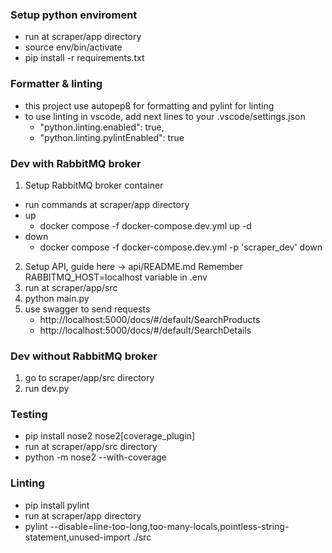 ### Setup python enviroment

- run at scraper/app directory
- source env/bin/activate
- pip install -r requirements.txt

### Formatter & linting

- this project use autopep8 for formatting and pylint for linting
- to use linting in vscode, add next lines to your .vscode/settings.json
  - "python.linting.enabled": true,
  - "python.linting.pylintEnabled": true

### Dev with RabbitMQ broker

1. Setup RabbitMQ broker container

- run commands at scraper/app directory
- up
  - docker compose -f docker-compose.dev.yml up -d
- down
  - docker compose -f docker-compose.dev.yml -p 'scraper_dev' down

2. Setup API, guide here -> api/README.md
   Remember RABBITMQ_HOST=localhost variable in .env
3. run at scraper/app/src
4. python main.py
5. use swagger to send requests
   - http://localhost:5000/docs/#/default/SearchProducts
   - http://localhost:5000/docs/#/default/SearchDetails

### Dev without RabbitMQ broker

1. go to scraper/app/src directory
2. run dev.py

### Testing

- pip install nose2 nose2[coverage_plugin]
- run at scraper/app/src directory
- python -m nose2 --with-coverage

### Linting

- pip install pylint
- run at scraper/app directory
- pylint --disable=line-too-long,too-many-locals,pointless-string-statement,unused-import ./src
